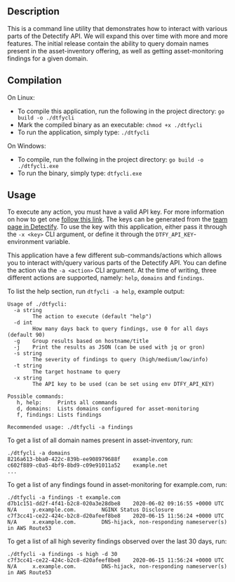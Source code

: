 ## Description

This is a command line utility that demonstrates how to interact with various parts of the Detectify API. We will expand this over time with more and more features. The initial release contain the ability to query domain names present in the asset-inventory offering, as well as getting asset-monitoring findings for a given domain.

## Compilation

On Linux:
* To compile this application, run the following in the project directory: `go build -o ./dtfycli`
* Mark the compiled binary as an executable: `chmod +x ./dtfycli`
* To run the application, simply type: `./dtfycli`

On Windows:
* To compile, run the follwing in the project directory: `go build -o ./dtfycli.exe`
* To run the binary, simply type: `dtfycli.exe`

## Usage

To execute any action, you must have a valid API key. For more information on how to get one [follow this link](https://developer.detectify.com/#header-authentication). The keys can be generated from the [team page in Detectify](https://detectify.com/dashboard/team). To use the key with this application, either pass it through the `-x <key>` CLI argument, or define it through the `DTFY_API_KEY`-environment variable.

This application have a few different sub-commands/actions which allows you to interact with/query various parts of the Detectify API. You can define the action via the `-a <action>` CLI argument. At the time of writing, three different actions are supported, namely: `help`, `domains` and `findings`.

To list the help section, run `dtfycli -a help`, example output:
```
Usage of ./dtfycli:
  -a string
        The action to execute (default "help")
  -d int
        How many days back to query findings, use 0 for all days (default 90)
  -g    Group results based on hostname/title
  -j    Print the results as JSON (can be used with jq or gron)
  -s string
        The severity of findings to query (high/medium/low/info)
  -t string
        The target hostname to query
  -x string
        The API key to be used (can be set using env DTFY_API_KEY)

Possible commands:
   h, help:     Prints all commands
   d, domains:  Lists domains configured for asset-monitoring
   f, findings: Lists findings

Recommended usage: ./dtfycli -a findings
```

To get a list of all domain names present in asset-inventory, run:
```
./dtfycli -a domains
8216a613-bba0-422c-839b-ee908979688f    example.com
c602f889-c0a5-4bf9-8bd9-c09e91011a52    example.net
...
```

To get a list of any findings found in asset-monitoring for example.com, run:
```
./dtfycli -a findings -t example.com
d7b1c151-dd2f-4f41-b2c8-020a3e28dbe8    2020-06-02 09:16:55 +0000 UTC   N/A     y.example.com.        NGINX Status Disclosure
c7f3cc41-ce22-424c-b2c8-d20afeef8be8    2020-06-15 11:56:24 +0000 UTC   N/A     x.example.com.        DNS-hijack, non-responding nameserver(s) in AWS Route53
```

To get a list of all high severity findings observed over the last 30 days, run:
```
./dtfycli -a findings -s high -d 30
c7f3cc41-ce22-424c-b2c8-d20afeef8be8    2020-06-15 11:56:24 +0000 UTC   N/A     x.example.com.        DNS-hijack, non-responding nameserver(s) in AWS Route53
```